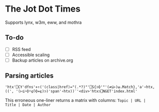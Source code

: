# The Jot Dot Times

Supports lynx, w3m, eww, and mothra

## To-do

- [ ] RSS feed
- [ ] Accessible scaling
- [ ] Backup articles on archive.org

## Parsing articles

```
'htx'⎕CY'dfns'⋄↑('(class|href)="(.*?)"'⎕S{⊃⌽'"'(≠⊆⊢)⍵.Match},'a'∘htx,((', '(⊢⊆⍨⌽⍤⍷⍥⌽=⍷)⊃)'span'∘htx))¨'<div>'htx⊃⎕NGET'index.html'
```

This erroneous one-liner returns a matrix with columns: `Topic | URL | Title | Date | Author`